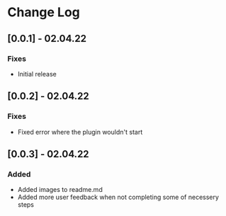 # Change Log

## [0.0.1] - 02.04.22
### Fixes
- Initial release

## [0.0.2] - 02.04.22
### Fixes
- Fixed error where the plugin wouldn't start

## [0.0.3] - 02.04.22
### Added
- Added images to readme.md
- Added more user feedback when not completing some of necessery steps